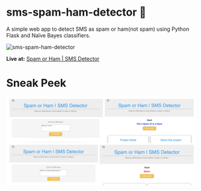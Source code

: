 # sms-spam-ham-detector 📱

A simple web app to detect SMS as spam or ham(not spam) using Python Flask and Naïve Bayes classifiers.


![sms-spam-ham-detector](https://user-images.githubusercontent.com/25213850/88257771-3f98b580-ccde-11ea-9e03-c1b5323ab387.gif)



**Live at:** [Spam or Ham | SMS Detector](https://sms-spam-ham-detector.herokuapp.com)



# Sneak Peek


![Web Screenshot](/images/webscreen.png)
